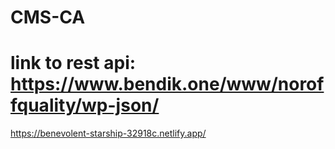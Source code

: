 # CMS-CA

# link to rest api: https://www.bendik.one/www/noroffquality/wp-json/

https://benevolent-starship-32918c.netlify.app/
